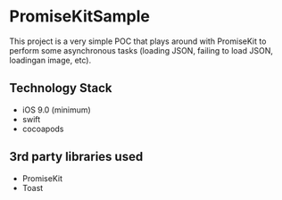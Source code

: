 # PromiseKitSample

This project is a very simple POC that plays around with PromiseKit to perform some asynchronous tasks (loading JSON, failing to load JSON, loadingan image, etc).

## Technology Stack
* iOS 9.0 (minimum)
* swift
* cocoapods

## 3rd party libraries used
* PromiseKit
* Toast
